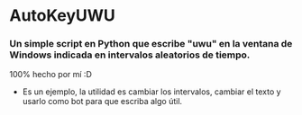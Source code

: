 # AutoKeyUWU
### Un simple script en Python que escribe "uwu" en la ventana de Windows indicada en intervalos aleatorios de tiempo.
100% hecho por mí :D
- Es un ejemplo, la utilidad es cambiar los intervalos, cambiar el texto y usarlo como bot para que escriba algo útil.
